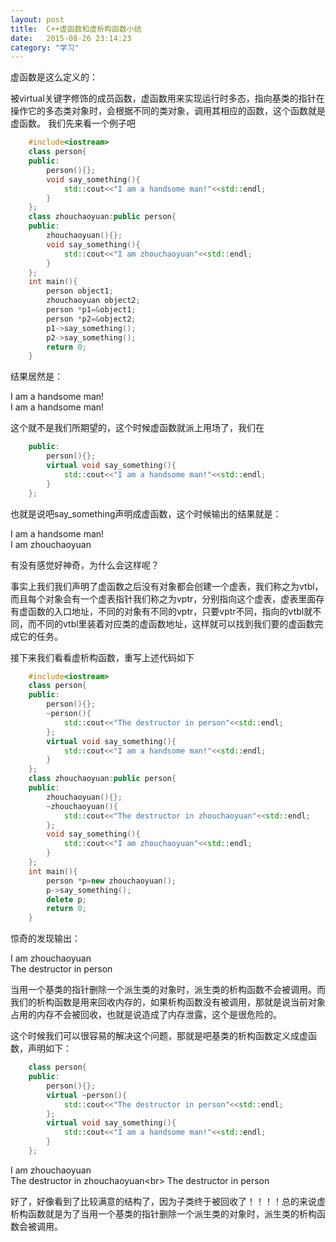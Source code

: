 ```yaml
---
layout: post
title:  C++虚函数和虚析构函数小结
date:   2015-08-26 23:14:23
category: "学习"
---
```


虚函数是这么定义的：

被virtual关键字修饰的成员函数，虚函数用来实现运行时多态，指向基类的指针在操作它的多态类对象时，会根据不同的类对象，调用其相应的函数，这个函数就是虚函数。
我们先来看一个例子吧

```c++
    #include<iostream>  
    class person{  
    public:  
        person(){};  
        void say_something(){  
            std::cout<<"I am a handsome man!"<<std::endl;  
        }  
    };  
    class zhouchaoyuan:public person{  
    public:  
        zhouchaoyuan(){};  
        void say_something(){  
            std::cout<<"I am zhouchaoyuan"<<std::endl;  
        }  
    };  
    int main(){  
        person object1;  
        zhouchaoyuan object2;  
        person *p1=&object1;  
        person *p2=&object2;  
        p1->say_something();  
        p2->say_something();  
        return 0;  
    }  
```

结果居然是：

I am a handsome man!<br>
I am a handsome man!

这个就不是我们所期望的，这个时候虚函数就派上用场了，我们在

```c++
    public:  
        person(){};  
        virtual void say_something(){  
            std::cout<<"I am a handsome man!"<<std::endl;  
        }  
    };  
```

也就是说吧say_something声明成虚函数，这个时候输出的结果就是：

I am a handsome man!<br>
I am zhouchaoyuan

有没有感觉好神奇，为什么会这样呢？

事实上我们我们声明了虚函数之后没有对象都会创建一个虚表，我们称之为vtbl，而且每个对象会有一个虚表指针我们称之为vptr，分别指向这个虚表，虚表里面存有虚函数的入口地址，不同的对象有不同的vptr，只要vptr不同，指向的vtbl就不同，而不同的vtbl里装着对应类的虚函数地址，这样就可以找到我们要的虚函数完成它的任务。


接下来我们看看虚析构函数，重写上述代码如下

```c++
    #include<iostream>  
    class person{  
    public:  
        person(){};  
        ~person(){  
            std::cout<<"The destructor in person"<<std::endl;  
        };  
        virtual void say_something(){  
            std::cout<<"I am a handsome man!"<<std::endl;  
        }  
    };  
    class zhouchaoyuan:public person{  
    public:  
        zhouchaoyuan(){};  
        ~zhouchaoyuan(){  
            std::cout<<"The destructor in zhouchaoyuan"<<std::endl;  
        };  
        void say_something(){  
            std::cout<<"I am zhouchaoyuan"<<std::endl;  
        }  
    };  
    int main(){  
        person *p=new zhouchaoyuan();  
        p->say_something();  
        delete p;  
        return 0;  
    }  
```
惊奇的发现输出：

I am zhouchaoyuan<br>
The destructor in person

当用一个基类的指针删除一个派生类的对象时，派生类的析构函数不会被调用。而我们的析构函数是用来回收内存的，如果析构函数没有被调用，那就是说当前对象占用的内存不会被回收，也就是说造成了内存泄露，这个是很危险的。

这个时候我们可以很容易的解决这个问题，那就是吧基类的析构函数定义成虚函数，声明如下：

```c++
    class person{  
    public:  
        person(){};  
        virtual ~person(){  
            std::cout<<"The destructor in person"<<std::endl;  
        };  
        virtual void say_something(){  
            std::cout<<"I am a handsome man!"<<std::endl;  
        }  
    };  

```
I am zhouchaoyuan<br>
The destructor in zhouchaoyuan\<br>
The destructor in person

好了，好像看到了比较满意的结构了，因为子类终于被回收了！！！！总的来说虚析构函数就是为了当用一个基类的指针删除一个派生类的对象时，派生类的析构函数会被调用。
